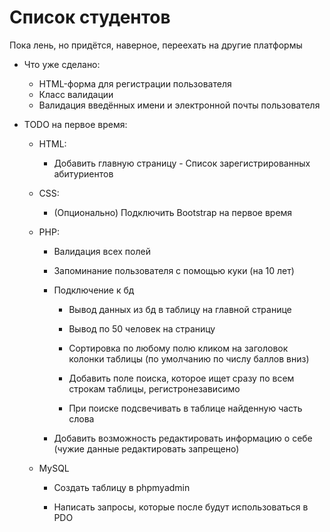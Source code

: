 # Список студентов

Пока лень, но придётся, наверное, переехать на другие платформы

* Что уже сделано: 

    + HTML-форма для регистрации пользователя
    + Класс валидации
    + Валидация введённых имени и электронной почты пользователя

* TODO на первое время: 

    * HTML:
    
        + Добавить главную страницу - Список зарегистрированных абитуриентов

    * CSS:

        + (Опционально) Подключить Bootstrap на первое время

    * PHP:

        + Валидация всех полей

        + Запоминание пользователя с помощью куки (на 10 лет)

        + Подключение к бд

            + Вывод данных из бд в таблицу на главной странице

            + Вывод по 50 человек на страницу

            + Сортировка по любому полю кликом на заголовок колонки таблицы (по умолчанию по числу баллов вниз)

            + Добавить поле поиска, которое ищет сразу по всем строкам таблицы, регистронезависимо

            + При поиске подсвечивать в таблице найденную часть слова

        + Добавить возможность редактировать информацию о себе (чужие данные редактировать запрещено)


    * MySQL

        + Создать таблицу в phpmyadmin

        + Написать запросы, которые после будут использоваться в PDO